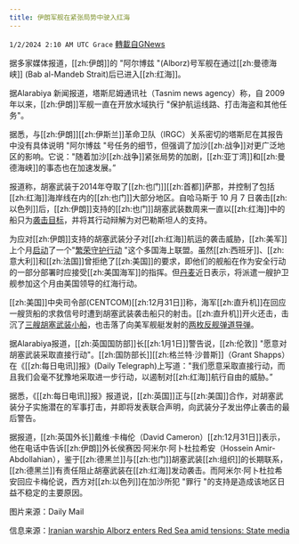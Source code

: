 ```yaml
---
title: 伊朗军舰在紧张局势中驶入红海
---
```

`1/2/2024 2:10 AM UTC Grace` [轉載自GNews](https://gnews.org/articles/2173963)

 据多家媒体报道，[[zh:伊朗]]的 "阿尔博兹 "(Alborz)号军舰在通过[[zh:曼德海峡]] (Bab al-Mandeb Strait)后已进入[[zh:红海]]。

据Alarabiya 新闻报道，塔斯尼姆通讯社（Tasnim news agency）称，自 2009 年以来，[[zh:伊朗]]军舰一直在开放水域执行 "保护航运线路、打击海盗和其他任务"。

据悉，与[[zh:伊朗]][[zh:伊斯兰]]革命卫队（IRGC）关系密切的塔斯尼在其报告中没有具体说明 "阿尔博兹 "号任务的细节，但强调了加沙[[zh:战争]]对更广泛地区的影响。它说："随着加沙[[zh:战争]]紧张局势的加剧，[[zh:亚丁湾]]和[[zh:曼德海峡]]的事态也在加速发展。”

报道称，胡塞武装于2014年夺取了[[zh:也门]][[zh:首都]]萨那，并控制了包括[[zh:红海]]海岸线在内的[[zh:也门]]大部分地区。自哈马斯于 10 月 7 日袭击[[zh:以色列]]后，[[zh:伊朗]]支持的[[zh:也门]]胡塞武装数周来一直以[[zh:红海]]中的船只为[袭击目标](https://gnews.org/m/2098875)，并将其行动辩解为对巴勒斯坦人的支持。

为应对[[zh:伊朗]]支持的胡塞武装分子对[[zh:红海]]航运的袭击威胁，[[zh:美军]]上个月[启动](https://gnews.org/m/2127081)了一个"[繁荣守护行动](https://gnews.org/m/2122826) "这个多国海上联盟。虽然[[zh:西班牙]]、[[zh:意大利]]和[[zh:法国]]曾拒绝了[[zh:美国]]的要求，即他们的舰船在作为安全行动的一部分部署时应接受[[zh:美国海军]]的指挥。但[丹麦](https://gnews.org/m/2171106)近日表示，将派遣一艘护卫舰参加这个月由美国领导的红海行动。

[[zh:美国]]中央司令部(CENTCOM)[[zh:12月31日]]称，海军[[zh:直升机]]在回应一艘货船的求救信号时遭到胡塞武装袭击船只的射击。[[zh:直升机]]开火还击，击沉了[三艘胡塞武装小船](https://gnews.org/m/2171106)，也击落了向美军舰艇发射的[两枚反舰弹道导弹](https://gnews.org/m/2171106)。

据Alarabiya报道，[[zh:英国国防部]]长[[zh:1月1日]]警告说，[[zh:伦敦]] "愿意对胡塞武装采取直接行动"。[[zh:国防部长]][[zh:格兰特·沙普斯]]（Grant Shapps）在《[[zh:每日电讯]]报》(Daily Telegraph)上写道："我们愿意采取直接行动，而且我们会毫不犹豫地采取进一步行动，以遏制对[[zh:红海]]航行自由的威胁。”

据悉，《[[zh:每日电讯]]报》报道说，[[zh:英国]]正与[[zh:美国]]合作，对胡塞武装分子实施潜在的军事打击，并即将发表联合声明，向武装分子发出停止袭击的最后警告。

据报道，[[zh:英国外长]]戴维·卡梅伦（David Cameron）[[zh:12月31日]]表示，他在电话中告诉[[zh:伊朗]]外长侯赛因·阿米尔·阿卜杜拉希安（Hossein Amir-Abdollahian），鉴于[[zh:德黑兰]]与[[zh:也门]]胡塞武装[[zh:组织]]的长期联系，[[zh:德黑兰]]有责任阻止胡塞武装在[[zh:红海]]发动袭击。而阿米尔·阿卜杜拉希安回应卡梅伦说，西方对[[zh:以色列]]在加沙所犯 "罪行 "的支持是造成该地区日益不稳定的主要原因。

图片来源：Daily Mail

信息来源：[Iranian warship Alborz enters Red Sea amid tensions: State media](https://english.alarabiya.net/News/middle-east/2024/01/01/Iranian-warship-Alborz-enters-Red-Sea-amid-tensions-State-media)
